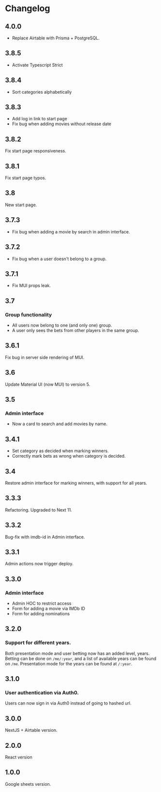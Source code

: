 # Changelog
## 4.0.0
* Replace Airtable with Prisma + PostgreSQL.

## 3.8.5
* Activate Typescript Strict

## 3.8.4
* Sort categories alphabetically

## 3.8.3
* Add log in link to start page
* Fix bug when adding movies without release date

## 3.8.2
Fix start page responsiveness.

## 3.8.1
Fix start page typos.

## 3.8
New start page.

## 3.7.3
* Fix bug when adding a movie by search in admin interface.

## 3.7.2
* Fix bug when a user doesn't belong to a group.

## 3.7.1
* Fix MUI props leak.

## 3.7
### Group functionality
* All users now belong to one (and only one) group.
* A user only sees the bets from other players in the same group.

## 3.6.1
Fix bug in server side rendering of MUI.

## 3.6
Update Material UI (now MUI) to version 5.

## 3.5
### Admin interface
* Now a card to search and add movies by name.

## 3.4.1
* Set category as decided when marking winners.
* Correctly mark bets as wrong when category is decided.

## 3.4
Restore admin interface for marking winners, with support for all years.

## 3.3.3
Refactoring. Upgraded to Next 11.

## 3.3.2
Bug-fix with imdb-id in Admin interface.

## 3.3.1
Admin actions now trigger deploy.

## 3.3.0
### Admin interface
* Admin HOC to restrict access
* Form for adding a movie via IMDb ID
* Form for adding nominations

## 3.2.0
### Support for different years.
Both presentation mode and user betting now has an added level, years. Betting can be done on `/me/:year`, and a list of available years can be found on `/me`. Presentation mode for the years can be found at `/:year`.

## 3.1.0
### User authentication via Auth0.
Users can now sign in via Auth0 instead of going to hashed url.

## 3.0.0
NextJS + Airtable version.

## 2.0.0
React version

## 1.0.0
Google sheets version.